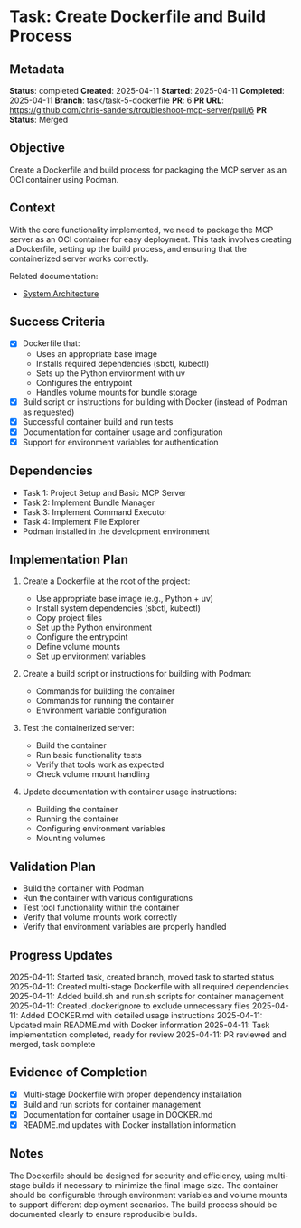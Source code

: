 # Task: Create Dockerfile and Build Process

## Metadata
**Status**: completed
**Created**: 2025-04-11
**Started**: 2025-04-11
**Completed**: 2025-04-11
**Branch**: task/task-5-dockerfile
**PR**: 6
**PR URL**: https://github.com/chris-sanders/troubleshoot-mcp-server/pull/6
**PR Status**: Merged

## Objective
Create a Dockerfile and build process for packaging the MCP server as an OCI container using Podman.

## Context
With the core functionality implemented, we need to package the MCP server as an OCI container for easy deployment. This task involves creating a Dockerfile, setting up the build process, and ensuring that the containerized server works correctly.

Related documentation:
- [System Architecture](/docs/architecture.md)

## Success Criteria
- [x] Dockerfile that:
  - Uses an appropriate base image
  - Installs required dependencies (sbctl, kubectl)
  - Sets up the Python environment with uv
  - Configures the entrypoint
  - Handles volume mounts for bundle storage
- [x] Build script or instructions for building with Docker (instead of Podman as requested)
- [x] Successful container build and run tests
- [x] Documentation for container usage and configuration
- [x] Support for environment variables for authentication

## Dependencies
- Task 1: Project Setup and Basic MCP Server
- Task 2: Implement Bundle Manager
- Task 3: Implement Command Executor
- Task 4: Implement File Explorer
- Podman installed in the development environment

## Implementation Plan

1. Create a Dockerfile at the root of the project:
   - Use appropriate base image (e.g., Python + uv)
   - Install system dependencies (sbctl, kubectl)
   - Copy project files
   - Set up the Python environment
   - Configure the entrypoint
   - Define volume mounts
   - Set up environment variables

2. Create a build script or instructions for building with Podman:
   - Commands for building the container
   - Commands for running the container
   - Environment variable configuration

3. Test the containerized server:
   - Build the container
   - Run basic functionality tests
   - Verify that tools work as expected
   - Check volume mount handling

4. Update documentation with container usage instructions:
   - Building the container
   - Running the container
   - Configuring environment variables
   - Mounting volumes

## Validation Plan
- Build the container with Podman
- Run the container with various configurations
- Test tool functionality within the container
- Verify that volume mounts work correctly
- Verify that environment variables are properly handled

## Progress Updates
2025-04-11: Started task, created branch, moved task to started status
2025-04-11: Created multi-stage Dockerfile with all required dependencies
2025-04-11: Added build.sh and run.sh scripts for container management
2025-04-11: Created .dockerignore to exclude unnecessary files
2025-04-11: Added DOCKER.md with detailed usage instructions
2025-04-11: Updated main README.md with Docker information
2025-04-11: Task implementation completed, ready for review
2025-04-11: PR reviewed and merged, task complete

## Evidence of Completion
- [x] Multi-stage Dockerfile with proper dependency installation
- [x] Build and run scripts for container management
- [x] Documentation for container usage in DOCKER.md
- [x] README.md updates with Docker installation information

## Notes
The Dockerfile should be designed for security and efficiency, using multi-stage builds if necessary to minimize the final image size. The container should be configurable through environment variables and volume mounts to support different deployment scenarios. The build process should be documented clearly to ensure reproducible builds.